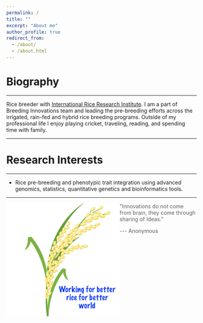 ```yaml
---
permalink: /
title: ""
excerpt: "About me"
author_profile: true
redirect_from: 
  - /about/
  - /about.html
---
```


Biography
======
------
Rice breeder with [International Rice Research Institute](https://www.irri.org/). I am a part of Breeding Innovations team and leading the pre-breeding efforts across the irrigated, rain-fed and hybrid rice breeding programs. Outside of my professional life I enjoy playing cricket, traveling, reading, and spending time with family.

------

Research Interests
======
------
* Rice pre-breeding and phenotypic trait integration using advanced genomics, statistics, quantitative genetics  and bioinformatics tools. 

------




<img align="left" src="images/rice.png" width="300" height="300" />



> "Innovations do not come from brain, they come through sharing of Ideas."
>
> --- Anonymous